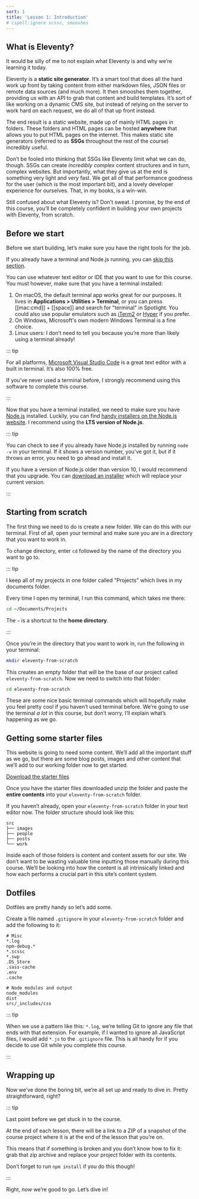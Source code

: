 ```yaml
---
sort: 1
title: 'Lesson 1: Introduction'
# cspell:ignore scssc, smooshes
---
```


## What is Eleventy?

It would be silly of me to not explain what Eleventy is and why we’re learning it today.

Eleventy is a **static site generator**. It’s a smart tool that does all the hard work up front by taking content from either markdown files, JSON files or remote data sources (and much more). It then smooshes them together, providing us with an API to grab that content and build templates. It’s sort of like working on a dynamic CMS site, but instead of relying on the server to work hard on each request, we do all of that up front instead.

The end result is a static website, made up of mainly HTML pages in folders. These folders and HTML pages can be hosted **anywhere** that allows you to put HTML pages on the internet. This makes static site generators (referred to as **SSGs** throughout the rest of the course) incredibly useful.

Don’t be fooled into thinking that SSGs like Eleventy limit what we can do, though. SSGs can create _incredibly complex_ content structures and in turn, complex websites. But importantly, what they give us at the end is something very light and _very_ fast. We get all of that performance goodness for the user (which is the most important bit), and a lovely developer experience for ourselves. That, in my books, is a win-win.

Still confused about what Eleventy is? Don’t sweat. I promise, by the end of this course, you’ll be completely confident in building your own projects with Eleventy, from scratch.

## Before we start

Before we start building, let’s make sure you have the right tools for the job.

If you already have a terminal and Node.js running, you can [skip this section](#starting-from-scratch).

You can use whatever text editor or IDE that you want to use for this course. You must however, make sure that you have a terminal installed:

1. On macOS, the default terminal app works great for our purposes. It lives in **Applications > Utilities > Terminal**, or you can press [[mac:cmd]] + [[space]] and search for "terminal" in Spotlight. You could also use popular emulators such as [iTerm2](https://www.iterm2.com/) or [Hyper](https://hyper.is/) if you prefer.
2. On Windows, Microsoft's own modern Windows Terminal is a fine choice.
3. Linux users: I don’t need to tell you because you’re more than likely using a terminal already!

::: tip

For all platforms, [Microsoft Visual Studio Code](https://code.visualstudio.com/) is a great text editor with a built in terminal. It’s also 100% free.

If you’ve never used a terminal before, I strongly recommend using this software to complete this course.

:::

Now that you have a terminal installed, we need to make sure you have [Node.js](https://nodejs.org/en/download/) installed. Luckily, you can find [handy installers on the Node.js website](https://nodejs.org/en/download/). I recommend using the **LTS version of Node.js**.

::: tip

You can check to see if you already have Node.js installed by running `node -v` in your terminal. If it shows a version number, you’ve got it, but if it throws an error, you need to go ahead and install it.

If you have a version of Node.js older than version 10, I would recommend that you upgrade. You can [download an installer](https://nodejs.org/en/download/) which will replace your current version.

:::

## Starting from scratch

The first thing we need to do is create a new folder. We can do this with our terminal. First of all, open your terminal and make sure you are in a directory that you want to work in.

To change directory, enter `cd` followed by the name of the directory you want to go to.

::: tip

I keep all of my projects in one folder called "Projects" which lives in my documents folder.

Every time I open my terminal, I run this command, which takes me there:

```bash
cd ~/Documents/Projects
```

The `~` is a shortcut to the **home directory**.

:::

Once you’re in the directory that you want to work in, run the following in your terminal:

```bash
mkdir eleventy-from-scratch
```

This creates an empty folder that will be the base of our project called `eleventy-from-scratch`. Now we need to switch into that folder:

```bash
cd eleventy-from-scratch
```

These are some nice basic terminal commands which will hopefully make you feel pretty cool if you haven’t used terminal before. We’re going to use the terminal _a lot_ in this course, but don’t worry, I’ll explain what’s happening as we go.

## Getting some starter files

This website is going to need some content. We’ll add all the important stuff as we go, but there are some blog posts, images and other content that we’ll add to our working folder now to get started.

<a href="https://piccalilli.s3.eu-west-2.amazonaws.com/eleventy-from-scratch/eleventy-from-scratch-starter-files.zip" class="button">Download the starter files</a>

Once you have the starter files downloaded unzip the folder and paste the **entire contents** into your `eleventy-from-scratch` folder.

If you haven’t already, open your `eleventy-from-scratch` folder in your text editor now. The folder structure should look like this:

```
src
├── images
├── people
├── posts
└── work
```

Inside each of those folders is content and content assets for our site. We don’t want to be wasting valuable time inputting those manually during this course. We’ll be looking into how the content is all intrinsically linked and how each performs a crucial part in this site’s content system.

## Dotfiles

Dotfiles are pretty handy so let’s add some.

Create a file named `.gitignore` in your `eleventy-from-scratch` folder and add the following to it:

```
# Misc
*.log
npm-debug.*
*.scssc
*.swp
.DS_Store
.sass-cache
.env
.cache

# Node modules and output
node_modules
dist
src/_includes/css
```

::: tip

When we use a pattern like this: `*.log`, we’re telling Git to ignore any file that ends with that extension. For example, if I wanted to ignore all JavaScript files, I would add `*.js` to the `.gitignore` file. This is all handy for if you decide to use Git while you complete this course.

:::

## Wrapping up

Now we’ve done the boring bit, we’re all set up and ready to dive in. Pretty straightforward, right?

::: tip

Last point before we get stuck in to the course.

At the end of each lesson, there will be a link to a ZIP of a snapshot of the course project where it is at the end of the lesson that you’re on.

This means that if something is broken and you don’t know how to fix it: grab that zip archive and replace your project folder with its contents.

Don’t forget to run `npm install` if you do this though!

:::

Right, _now_ we’re good to go. Let’s dive in!
